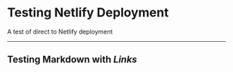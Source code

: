 # Testing Netlify Deployment
A test of direct to Netlify deployment

----
## Testing Markdown with _Links_
